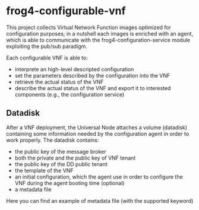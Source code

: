 # frog4-configurable-vnf
This project collects Virtual Network Function images optimized for configuration purposes; in a nutshell each images is enriched with an agent, which is able to communicate with the frog4-configuration-service module exploiting the pub/sub paradigm.

Each configurable VNF is able to:
* interprete an high-level descripted configuration
* set the parameters described by the configuration into the VNF
* retrieve the actual status of the VNF
* describe the actual status of the VNF and export it to interested components (e.g., the configuration service)

## Datadisk
After a VNF deployment, the Universal Node attaches a volume (datadisk) containing some information needed by the configuration agent in order to work properly. 
The datadisk contains:
* the public key of the message broker
* both the private and the public key of VNF tenant
* the public key of the DD public tenant
* the template of the VNF
* an initial configuration, which the agent use in order to configure the VNF during the agent booting time (optional)
* a metadata file

Here you can find an example of metadata file (with the supported keyword)
